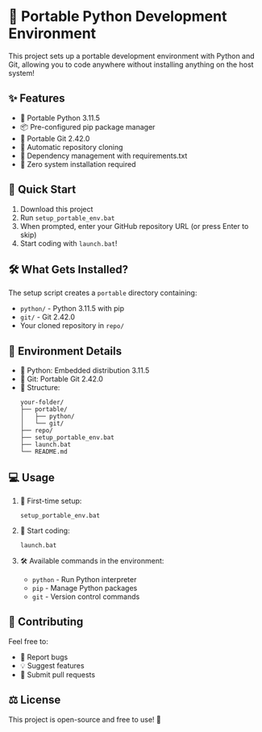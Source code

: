# 🚀 Portable Python Development Environment

This project sets up a portable development environment with Python and Git, allowing you to code anywhere without installing anything on the host system! 

## ✨ Features

- 🐍 Portable Python 3.11.5
- 📦 Pre-configured pip package manager
- 🌿 Portable Git 2.42.0
- 🔄 Automatic repository cloning
- 📝 Dependency management with requirements.txt
- 🎯 Zero system installation required

## 🚀 Quick Start

1. Download this project
2. Run `setup_portable_env.bat`
3. When prompted, enter your GitHub repository URL (or press Enter to skip)
4. Start coding with `launch.bat`!

## 🛠️ What Gets Installed?

The setup script creates a `portable` directory containing:
- `python/` - Python 3.11.5 with pip
- `git/` - Git 2.42.0
- Your cloned repository in `repo/`

## 📝 Environment Details

- 🐍 Python: Embedded distribution 3.11.5
- 🌿 Git: Portable Git 2.42.0
- 📂 Structure:
  ```
  your-folder/
  ├── portable/
  │   ├── python/
  │   └── git/
  ├── repo/
  ├── setup_portable_env.bat
  ├── launch.bat
  └── README.md
  ```

## 💻 Usage

1. 🔧 First-time setup:
   ```batch
   setup_portable_env.bat
   ```

2. 🚀 Start coding:
   ```batch
   launch.bat
   ```

3. 🛠️ Available commands in the environment:
   - `python` - Run Python interpreter
   - `pip` - Manage Python packages
   - `git` - Version control commands

## 🤝 Contributing

Feel free to:
- 🐛 Report bugs
- 💡 Suggest features
- 🔀 Submit pull requests

## ⚖️ License

This project is open-source and free to use! 🎉

